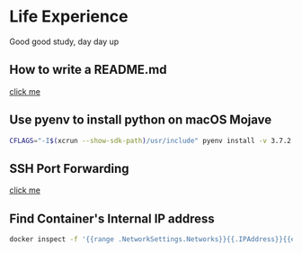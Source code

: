 # Life Experience
Good good study, day day up

## How to write a README.md

[click me](https://help.github.com/en/articles/basic-writing-and-formatting-syntax)

## Use pyenv to install python on macOS Mojave

```bash
CFLAGS="-I$(xcrun --show-sdk-path)/usr/include" pyenv install -v 3.7.2
```

## SSH Port Forwarding

[click me](https://unix.stackexchange.com/questions/115897/whats-ssh-port-forwarding-and-whats-the-difference-between-ssh-local-and-remot)

## Find Container's Internal IP address

```bash
docker inspect -f '{{range .NetworkSettings.Networks}}{{.IPAddress}}{{end}}' ${CONTAINER_ID}
```